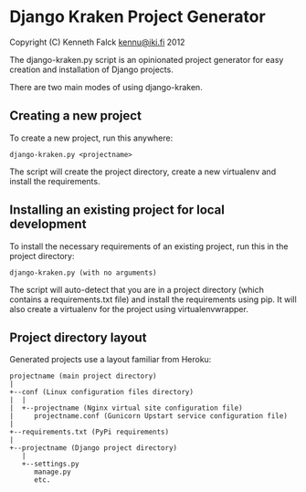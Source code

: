 # Django Kraken Project Generator

Copyright (C) Kenneth Falck <kennu@iki.fi> 2012

The django-kraken.py script is an opinionated project generator for easy creation and installation of Django projects.

There are two main modes of using django-kraken.

## Creating a new project

To create a new project, run this anywhere:

    django-kraken.py <projectname>

The script will create the project directory, create a new virtualenv and install the requirements.

## Installing an existing project for local development

To install the necessary requirements of an existing project, run this in the project directory:

    django-kraken.py (with no arguments)

The script will auto-detect that you are in a project directory (which contains a requirements.txt file)
and install the requirements using pip. It will also create a virtualenv for the project using virtualenvwrapper.

## Project directory layout

Generated projects use a layout familiar from Heroku:

    projectname (main project directory)
    |
    +--conf (Linux configuration files directory)
    |  |
    |  +--projectname (Nginx virtual site configuration file)
    |     projectname.conf (Gunicorn Upstart service configuration file)
    |
    +--requirements.txt (PyPi requirements)
    |
    +--projectname (Django project directory)
       |
       +--settings.py
          manage.py
          etc.

